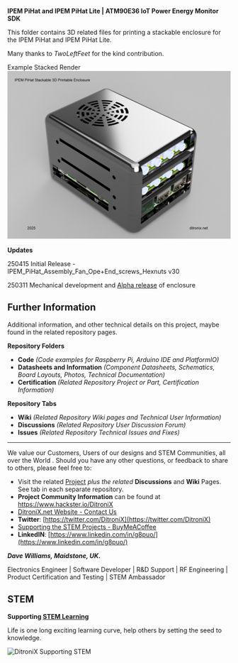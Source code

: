**IPEM PiHat and IPEM PiHat Lite | ATM90E36 IoT Power Energy Monitor SDK**

This folder contains 3D related files for printing a stackable enclosure for the IPEM PiHat and IPEM PiHat Lite.

Many thanks to *TwoLeftFeet* for the kind contribution.

Example Stacked Render
![Example IPEM PiHat Enclosure Render](https://github.com/DitroniX/IPEM-PiHat-IoT-Power-Energy-Monitor/blob/main/Enclosure%203D/IPEM_PiHat_Assembly_Fan_Ope+End_screws_Hexnuts%20v30.png)


**Updates**

250415 Initial Release - IPEM_PiHat_Assembly_Fan_Ope+End_screws_Hexnuts v30

250311 Mechanical development and [Alpha release](https://github.com/DitroniX/IPEM-PiHat-IoT-Power-Energy-Monitor/wiki/Stackable-Enclosure-3D) of enclosure


## **Further Information**

Additional information, and other technical details on this project, maybe found in the related repository pages.

**Repository Folders**

 - **Code** *(Code examples for Raspberry Pi, Arduino  IDE and PlatformIO)*
 -  **Datasheets and Information** *(Component Datasheets, Schematics, Board Layouts, Photos, Technical Documentation)*
 - **Certification** *(Related Repository Project or Part, Certification Information)*

**Repository Tabs**

 - **Wiki** *(Related Repository Wiki pages and Technical User Information)*
 - **Discussions** *(Related Repository User Discussion Forum)*
 - **Issues** *(Related Repository Technical Issues and Fixes)*

***

We value our Customers, Users of our designs and STEM Communities, all over the World . Should you have any other questions, or feedback to share to others, please feel free to:

* Visit the related [Project](https://github.com/DitroniX?tab=repositories) *plus the related* **Discussions** and **Wiki** Pages.  See tab in each separate repository.
* **Project Community Information** can be found at https://www.hackster.io/DitroniX
* [DitroniX.net Website - Contact Us](https://ditronix.net/contact/)
* **Twitter**: [https://twitter.com/DitroniX](https://twitter.com/DitroniX)
* [Supporting the STEM Projects - BuyMeACoffee](https://www.buymeacoffee.com/DitroniX)
*  **LinkedIN**: [https://www.linkedin.com/in/g8puo/](https://www.linkedin.com/in/g8puo/)

***Dave Williams, Maidstone, UK.***

Electronics Engineer | Software Developer | R&D Support | RF Engineering | Product Certification and Testing | STEM Ambassador

## STEM

**Supporting [STEM Learning](https://www.stem.org.uk/)**

Life is one long exciting learning curve, help others by setting the seed to knowledge.

![DitroniX Supporting STEM](https://hackster.imgix.net/uploads/attachments/1606838/stem_ambassador_-_100_volunteer_badge_edxfxlrfbc1_bjdqharfoe1_xbqi2KUcri.png?auto=compress%2Cformat&w=540&fit=max)

